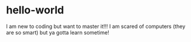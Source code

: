 # hello-world
I am new to coding but want to master it!!!
I am scared of computers (they are so smart) but ya gotta learn sometime!
